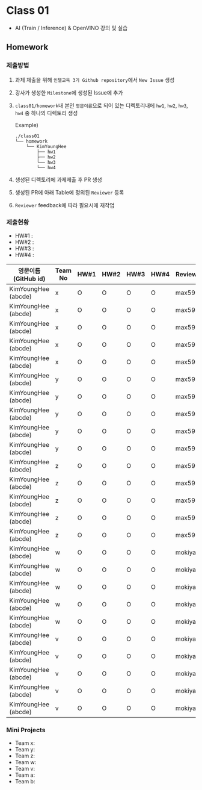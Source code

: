 # Class 01

* AI (Train / Inference) & OpenVINO 강의 및 실습

## Homework

### 제출방법

1. 과제 제출을 위해 `인텔교육 3기 Github repository`에서 `New Issue` 생성

2. 강사가 생성한 `Milestone`에 생성된 Issue에 추가 

3. `class01/homework`내 본인 `영문이름`으로 되어 있는 디렉토리내에 `hw1`, `hw2`, `hw3`, `hw4` 중 하나의 디렉토리 생성

    Example)
    ```
    ./class01
    └── homework
        └── KimYoungHee
            ├── hw1
            ├── hw2
            └── hw3
            └── hw4
    ```

4. 생성된 디렉토리에 과제제출 후 PR 생성

5. 생성된 PR에 아래 Table에 정의된 `Reviewer` 등록

6. `Reviewer` feedback에 따라 필요시에 재작업

### 제출현황

* HW#1 :
* HW#2 :
* HW#3 :
* HW#4 :

| 영문이름 (GitHub id)           | Team No | HW#1 | HW#2 | HW#3 | HW#4 | Reviewer |
|-------------------------------|---------|------|------|-------|-----|----------|
| KimYoungHee (abcde) | x | O | O | O | O | max5982 |
| KimYoungHee (abcde) | x | O | O | O | O | max5982 |
| KimYoungHee (abcde) | x | O | O | O | O | max5982 |
| KimYoungHee (abcde) | x | O | O | O | O | max5982 |
| KimYoungHee (abcde) | x | O | O | O | O | max5982 |
| KimYoungHee (abcde) | y | O | O | O | O | max5982 |
| KimYoungHee (abcde) | y | O | O | O | O | max5982 |
| KimYoungHee (abcde) | y | O | O | O | O | max5982 |
| KimYoungHee (abcde) | y | O | O | O | O | max5982 |
| KimYoungHee (abcde) | y | O | O | O | O | max5982 |
| KimYoungHee (abcde) | z | O | O | O | O | max5982 |
| KimYoungHee (abcde) | z | O | O | O | O | max5982 |
| KimYoungHee (abcde) | z | O | O | O | O | max5982 |
| KimYoungHee (abcde) | z | O | O | O | O | max5982 |
| KimYoungHee (abcde) | z | O | O | O | O | max5982 |
| KimYoungHee (abcde) | w | O | O | O | O | mokiya |
| KimYoungHee (abcde) | w | O | O | O | O | mokiya |
| KimYoungHee (abcde) | w | O | O | O | O | mokiya |
| KimYoungHee (abcde) | w | O | O | O | O | mokiya |
| KimYoungHee (abcde) | w | O | O | O | O | mokiya |
| KimYoungHee (abcde) | v | O | O | O | O | mokiya |
| KimYoungHee (abcde) | v | O | O | O | O | mokiya |
| KimYoungHee (abcde) | v | O | O | O | O | mokiya |
| KimYoungHee (abcde) | v | O | O | O | O | mokiya |
| KimYoungHee (abcde) | v | O | O | O | O | mokiya |

### Mini Projects

* Team x:
* Team y:
* Team z:
* Team w:
* Team v:
* Team a:
* Team b:

